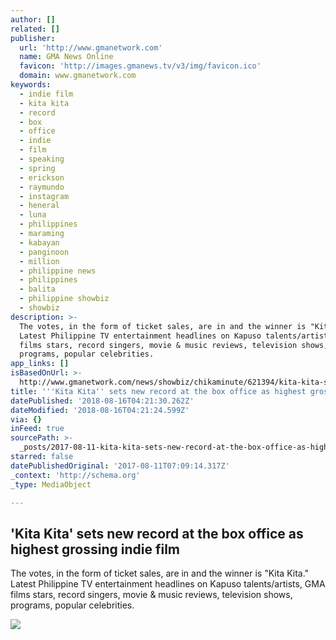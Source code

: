 ```yaml
---
author: []
related: []
publisher:
  url: 'http://www.gmanetwork.com'
  name: GMA News Online
  favicon: 'http://images.gmanews.tv/v3/img/favicon.ico'
  domain: www.gmanetwork.com
keywords:
  - indie film
  - kita kita
  - record
  - box
  - office
  - indie
  - film
  - speaking
  - spring
  - erickson
  - raymundo
  - instagram
  - heneral
  - luna
  - philippines
  - maraming
  - kabayan
  - panginoon
  - million
  - philippine news
  - philippines
  - balita
  - philippine showbiz
  - showbiz
description: >-
  The votes, in the form of ticket sales, are in and the winner is "Kita Kita."
  Latest Philippine TV entertainment headlines on Kapuso talents/artists, GMA
  films stars, record singers, movie & music reviews, television shows,
  programs, popular celebrities.
app_links: []
isBasedOnUrl: >-
  http://www.gmanetwork.com/news/showbiz/chikaminute/621394/kita-kita-sets-new-record-at-the-box-office-as-highest-grossing-indie-film/story/
title: '''Kita Kita'' sets new record at the box office as highest grossing indie film'
datePublished: '2018-08-16T04:21:30.262Z'
dateModified: '2018-08-16T04:21:24.599Z'
via: {}
inFeed: true
sourcePath: >-
  _posts/2017-08-11-kita-kita-sets-new-record-at-the-box-office-as-highest-gro.md
starred: false
datePublishedOriginal: '2017-08-11T07:09:14.317Z'
_context: 'http://schema.org'
_type: MediaObject

---
```

<article style=""><h1>'Kita Kita' sets new record at the box office as highest grossing indie film</h1><p>The votes, in the form of ticket sales, are in and the winner is "Kita Kita." Latest Philippine TV entertainment headlines on Kapuso talents/artists, GMA films stars, record singers, movie &amp; music reviews, television shows, programs, popular celebrities.</p><img src="http://images.gmanews.tv/webpics/2017/07/kita-kita-3_2017_07_25_10_58_13.jpg" /></article>